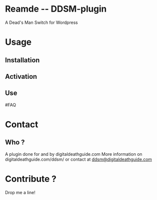 # Reamde -- DDSM-plugin
A Dead's Man Switch for Wordpress 


# Usage
## Installation

## Activation

## Use

#FAQ




# Contact
## Who ?
A plugin done for and by digitaldeathguide.com
More information on digitaldeathguide.com/ddsm/ or contact at ddsm@digitaldeathguide.com
# Contribute ?
Drop me a line!